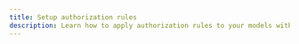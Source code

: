 ```yaml
---
title: Setup authorization rules
description: Learn how to apply authorization rules to your models with the @auth directive
---
```


<inline-fragment platform="ios" src="~/lib/datastore/fragments/native_common/setup-auth-rules.md"></inline-fragment>
<inline-fragment platform="android" src="~/lib/datastore/fragments/native_common/setup-auth-rules.md"></inline-fragment>
<inline-fragment platform="flutter" src="~/lib/datastore/fragments/flutter/setup-auth-rules.md"></inline-fragment>
<inline-fragment platform="js" src="~/lib/datastore/fragments/native_common/setup-auth-rules.md"></inline-fragment>
